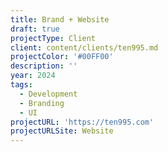 ```yaml
---
title: Brand + Website
draft: true
projectType: Client
client: content/clients/ten995.md
projectColor: '#00FF00'
description: ''
year: 2024
tags:
  - Development
  - Branding
  - UI
projectURL: 'https://ten995.com'
projectURLSite: Website
---
```


